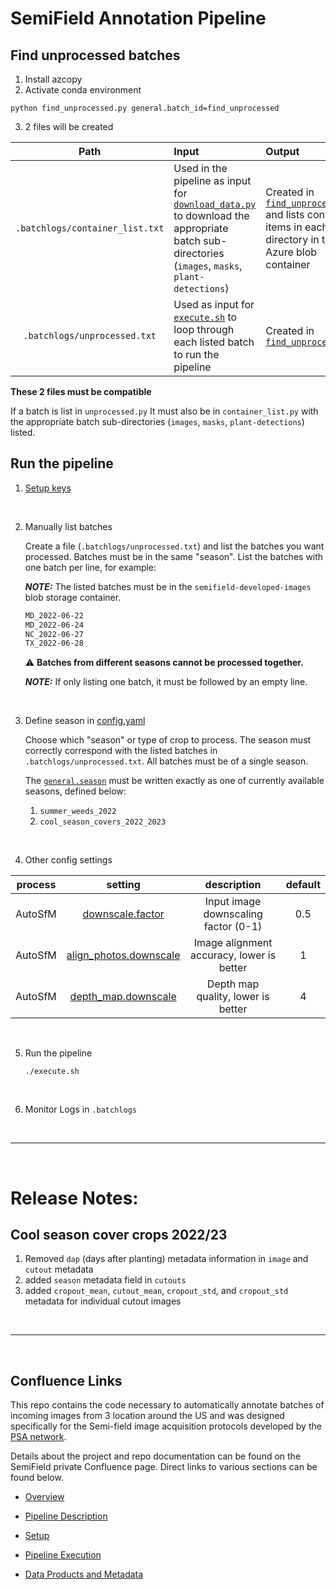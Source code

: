 
# SemiField Annotation Pipeline

## Find unprocessed batches

1. Install azcopy
2. Activate conda environment

```
python find_unprocessed.py general.batch_id=find_unprocessed
```

3. 2 files will be created

| Path | Input | Output |
| :---: |:--- | :--- | 
`.batchlogs/container_list.txt` | Used in the pipeline as input for [`download_data.py`](./move_data/download_data.py#L14) to download the appropriate batch sub-directories (`images`, `masks`, `plant-detections`) | Created in [`find_unprocessed.py`](./find_unprocessed.py#L14) and lists container items in each batch directory in the Azure blob container | 
`.batchlogs/unprocessed.txt` | Used as input for [`execute.sh`](./conf/asfm/asfm.yaml#L41) to loop through each listed batch to run the pipeline | Created in [`find_unprocessed.py`](./find_unprocessed.py) |

**These 2 files must be compatible**

If a batch is list in `unprocessed.py` It must also be in `container_list.py` with the appropriate batch sub-directories (`images`, `masks`, `plant-detections`) listed.

## Run the pipeline

1. [Setup keys](./keys/README.md)

<br>

2. Manually list batches

    Create a file (`.batchlogs/unprocessed.txt`) and list the batches you want processed. Batches must be in the same "season". List the batches with one batch per line, for example:

    **_NOTE:_**  The listed batches must be in the `semifield-developed-images` blob storage container.

    ```txt
    MD_2022-06-22
    MD_2022-06-24
    NC_2022-06-27
    TX_2022-06-28
    ```

    :warning: **Batches from different seasons cannot be processed together.** 

    **_NOTE:_**  If only listing one batch, it must be followed by an empty line.

<br>

3. Define season in [config.yaml](./conf/config.yaml#L25)

    Choose which "season" or type of crop to process. The season must correctly correspond with the listed batches in `.batchlogs/unprocessed.txt`. All batches must be of a single season.

    The [`general.season`](./conf/config.yaml#L25) must be written exactly as one of currently available seasons, defined below:

    1. `summer_weeds_2022`
    2. `cool_season_covers_2022_2023`
 
 <br>

4. Other config settings
    
| process | setting | description | default
| :---: | :---: | :---: | :---: |
AutoSfM | [downscale.factor](./conf/asfm/asfm.yaml#L38) | Input image downscaling factor (0-1) | 0.5
AutoSfM | [align_photos.downscale](./conf/asfm/asfm.yaml#L41) |  Image alignment accuracy, lower is better | 1
AutoSfM | [depth_map.downscale](./conf/asfm/asfm.yaml#L46) |  Depth map quality, lower is better | 4

<br>

5. Run the pipeline

    ```shell
    ./execute.sh
    ```
<br>

6. Monitor Logs in `.batchlogs`

<br>

-----

<br>

# Release Notes:

## Cool season cover crops 2022/23

1. Removed `dap` (days after planting) metadata information in `image` and `cutout` metadata
2. added `season` metadata field in `cutouts`
3. added `cropout_mean`, `cutout_mean`, `cropout_std`, and `cropout_std` metadata for individual cutout images

<br>


-----

<br>

## Confluence Links

This repo contains the code necessary to automatically annotate batches of incoming images from 3 location around the US and was designed specifically for the Semi-field image acquisition protocols developed by the [PSA network](https://www.precisionsustainableag.org/).

Details about the project and repo documentation can be found on the SemiField private Confluence page. Direct links to various sections can be found below.

- [Overview](https://precision-sustainable-ag.atlassian.net/l/cp/KvWLivGW)
  
- [Pipeline Description](https://precision-sustainable-ag.atlassian.net/wiki/spaces/SAP/pages/151945228/Pipeline+Description)
    
- [Setup](https://precision-sustainable-ag.atlassian.net/wiki/spaces/SAP/pages/152077232/Setup)
  
- [Pipeline Execution](https://precision-sustainable-ag.atlassian.net/wiki/spaces/SAP/pages/153911297/Pipeline+Execution)
  
- [Data Products and Metadata](https://precision-sustainable-ag.atlassian.net/wiki/spaces/SAP/pages/159711242/Data+Products+and+Metadata)